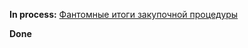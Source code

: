 **In process:**
[Фантомные итоги закупочной процедуры](Фантомные%20итоги%20закупочной%20процедуры.md)



**Done**
